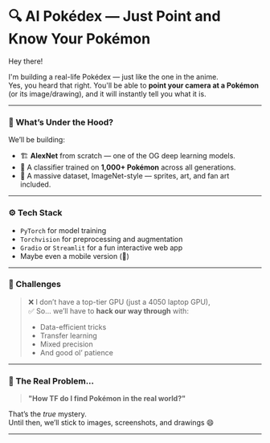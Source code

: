 # 🔍 AI Pokédex — Just Point and Know Your Pokémon

Hey there!

I'm building a real-life Pokédex — just like the one in the anime.  
Yes, you heard that right. You'll be able to **point your camera at a Pokémon** (or its image/drawing), and it will instantly tell you what it is.

---

### 🧠 What’s Under the Hood?

We’ll be building:

- 🏗️ **AlexNet** from scratch — one of the OG deep learning models.
- 🐉 A classifier trained on **1,000+ Pokémon** across all generations.
- 💾 A massive dataset, ImageNet-style — sprites, art, and fan art included.

---

### ⚙️ Tech Stack

- `PyTorch` for model training
- `Torchvision` for preprocessing and augmentation
- `Gradio` or `Streamlit` for a fun interactive web app
- Maybe even a mobile version (👀)

---

### 🚧 Challenges

> ❌ I don’t have a top-tier GPU (just a 4050 laptop GPU),  
> ✅ So... we’ll have to **hack our way through** with:
>
> - Data-efficient tricks
> - Transfer learning
> - Mixed precision
> - And good ol’ patience

---

### 🤯 The Real Problem...

> **"How TF do I find Pokémon in the real world?"**

That’s the _true_ mystery.  
Until then, we’ll stick to images, screenshots, and drawings 😄

---
